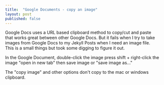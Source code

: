 ```yaml
---
title:  "Google Documents - copy an image"
layout: post
published: false
---
```


Google Docs uses a URL based clipboard method to copy/cut and paste that works great between other Google Docs. But it fails when I try to take images from Google Docs to my Jekyll Posts when I need an image file. This is a small things but took some digging to figure it out.

In the Google Document,
double-click the image
    press shift + right-click the image
        "open in new tab" then save image
        or
        "save image as..."

The "copy image" and other options don't copy to the mac or windows clipboard.
